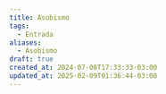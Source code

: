 ```yaml
---
title: Asobismo
tags:
  - Entrada
aliases:
  - Asobismo
draft: true
created_at: 2024-07-08T17:33:33-03:00
updated_at: 2025-02-09T01:36:44-03:00
---
```


